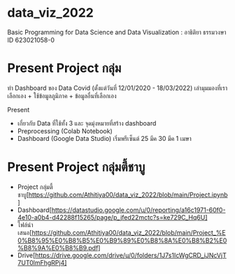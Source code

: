 # data_viz_2022
Basic Programming for Data Science and Data Visualization : อาธิติยา ธรรมวงษา ID 623021058-0

# Present Project กลุ่ม
ทำ Dashboard ของ Data Covid (ตั้งแต่วันที่ 12/01/2020 - 18/03/2022) เล่ามุมมองที่เราเลือกเอง + ใช้ข้อมูลภูมิภาค + ข้อมูลอื่นที่เลือกเอง

Present

* เกี่ยวกับ Data ที่ใช้ทั้ง 3 และ จุดมุ่งหมายที่สร้าง dashboard
* Preprocessing (Colab Notebook)
* Dashboard (Google Data Studio)
เริ่มพรีเซ็นต์ 25 มีค 30 มีค 1 เมษา

# Present Project กลุ่มตี้ชาบู
* Project กลุ่มตี้ชาบู[https://github.com/Athitiya00/data_viz_2022/blob/main/Project.ipynb]
* Dashboard[https://datastudio.google.com/u/0/reporting/a16c1971-60f0-4e10-a0b4-d42288f15265/page/p_jfed22mctc?s=ke729C_Hq6U]
* ไฟล์นำเสนอ[https://github.com/Athitiya00/data_viz_2022/blob/main/Project_%E0%B8%95%E0%B8%B5%E0%B9%89%E0%B8%8A%E0%B8%B2%E0%B8%9A%E0%B8%B9.pdf]
* Drive[https://drive.google.com/drive/u/0/folders/1J7s1IcWgCRD_iJNcVjT7UT0lmFhgRPj4]
